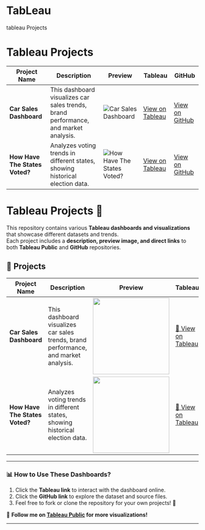 # TabLeau
tableau Projects

# Tableau Projects

| Project Name                  | Description | Preview | Tableau | GitHub |
|--------------------------------|-------------|---------|---------|--------|
| **Car Sales Dashboard**        | This dashboard visualizes car sales trends, brand performance, and market analysis. | ![Car Sales Dashboard](https://github.com/user-attachments/assets/4592ed70-7f83-4754-b102-72dbf05448b5) | [View on Tableau](https://public.tableau.com/app/profile/sevgi.yaz.c./vizzes) | [View on GitHub](https://github.com/svgcibay/TabLeau/tree/main/CarSalesDashboard) |
| **How Have The States Voted?** | Analyzes voting trends in different states, showing historical election data. | ![How Have The States Voted?](https://github.com/user-attachments/assets/385876df-24f6-4d87-b8de-29524f05b46c) | [View on Tableau](https://public.tableau.com/app/profile/sevgi.yaz.c./vizzes) | [View on GitHub](https://github.com/svgcibay/TabLeau/tree/main/HOW%20HAVE%20THE%20STATES%20VOTED?) |





# Tableau Projects 🚀

This repository contains various **Tableau dashboards and visualizations** that showcase different datasets and trends.  
Each project includes a **description, preview image, and direct links** to both **Tableau Public** and **GitHub** repositories.

## 📌 Projects

| Project Name                  | Description | Preview | Tableau | GitHub |
|--------------------------------|-------------|---------|---------|--------|
| **Car Sales Dashboard**        | This dashboard visualizes car sales trends, brand performance, and market analysis. | <img src="https://github.com/user-attachments/assets/4592ed70-7f83-4754-b102-72dbf05448b5" width="200"> | [🔗 View on Tableau](https://public.tableau.com/app/profile/sevgi.yaz.c./vizzes) | [📂 View on GitHub](https://github.com/svgcibay/TabLeau/tree/main/CarSalesDashboard) |
| **How Have The States Voted?** | Analyzes voting trends in different states, showing historical election data. | <img src="https://github.com/user-attachments/assets/385876df-24f6-4d87-b8de-29524f05b46c" width="200"> | [🔗 View on Tableau](https://public.tableau.com/app/profile/sevgi.yaz.c./vizzes) | [📂 View on GitHub](https://github.com/svgcibay/TabLeau/tree/main/HOW%20HAVE%20THE%20STATES%20VOTED?) |

---

### 📊 How to Use These Dashboards?
1. Click the **Tableau link** to interact with the dashboard online.
2. Click the **GitHub link** to explore the dataset and source files.
3. Feel free to fork or clone the repository for your own projects! 🚀

📌 **Follow me on [Tableau Public](https://public.tableau.com/app/profile/sevgi.yaz.c./vizzes) for more visualizations!**  

---
